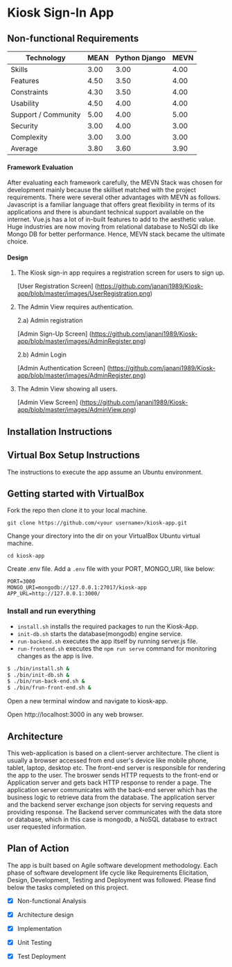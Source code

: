 # Kiosk Sign-In App

## Non-functional Requirements

Technology | MEAN | Python Django | MEVN 
--- | --- | --- | --- 
Skills | 3.00 |  3.00 | 4.00
Features | 4.50 | 3.50 | 4.00
Constraints | 4.30 | 3.50 | 4.00
Usability | 4.50 | 4.00 | 4.00
Support / Community | 5.00 | 4.00 | 5.00
Security | 3.00 | 4.00 | 3.00
Complexity | 3.00  | 3.00 | 3.00
Average | 3.80 | 3.60 | 3.90

#### Framework Evaluation

After evaluating each framework carefully, the MEVN Stack was chosen for development mainly because the skillset matched with the project requirements. There were several other advantages with MEVN as follows. Javascript is a familiar language that offers great flexibility in terms of its applications and there is abundant technical support available on the internet. Vue.js has a lot of in-built features to add to the aesthetic value. Huge industries are now moving from relational database to NoSQl db like Mongo DB for better performance. Hence, MEVN stack became the ultimate choice.

#### Design

1. The Kiosk sign-in app requires a registration screen for users to sign up.

    [User Registration Screen] (https://github.com/janani1989/Kiosk-app/blob/master/images/UserRegistration.png)

2. The Admin View requires authentication.

    2.a) Admin registration

    [Admin Sign-Up Screen] (https://github.com/janani1989/Kiosk-app/blob/master/images/AdminRegister.png)

    2.b) Admin Login

    [Admin Authentication Screen] (https://github.com/janani1989/Kiosk-app/blob/master/images/AdminRegister.png)

3. The Admin View showing all users.

    [Admin View Screen] (https://github.com/janani1989/Kiosk-app/blob/master/images/AdminView.png)


## Installation Instructions

## Virtual Box Setup Instructions
The instructions to execute the app assume an Ubuntu environment.

## Getting started with VirtualBox
Fork the repo then clone it to your local machine.
```
git clone https://github.com/<your username>/kiosk-app.git
```

Change your directory into the dir on your VirtualBox Ubuntu virtual machine.  
```
cd kiosk-app
```

Create .env file. Add a `.env` file with your PORT, MONGO_URI, like below:

```
PORT=3000
MONGO_URI=mongodb://127.0.0.1:27017/kiosk-app
APP_URL=http://127.0.0.1:3000/
```


### Install and run everything

- `install.sh` installs the required packages to run the Kiosk-App.
- `init-db.sh` starts the database(mongodb) engine service.
- `run-backend.sh` executes the app itself by running server.js file.
- `run-frontend.sh` executes the `npm run serve` command for monitoring changes as the app is live.

```bash
$ ./bin/install.sh &
$ ./bin/init-db.sh &
$ ./bin/run-back-end.sh &
$ ./bin/frun-front-end.sh &
```


Open a new terminal window and navigate to kiosk-app.  

Open http://localhost:3000 in any web browser.

## Architecture

This web-application is based on a client-server architecture. The client is usually a browser accessed from end user's device like mobile phone, tablet, laptop, desktop etc.
The front-end server is responsible for rendering the app to the user. The broswer sends HTTP requests to the front-end or Application server and gets back HTTP response to render a page.
The application server communicates with the back-end server which has the business logic to retrieve data from the database. The application server and the backend server exchange json objects for serving requests and providing response. The Backend server communicates with the data store or database, which in this case is mongodb, a NoSQL database to extract user requested information.

## Plan of Action

The app is built based on Agile software development methodology. Each phase of software development life cycle like Requirements Elicitation, Design, Development, Testing and Deployment was followed. Please find below the tasks completed on this project.

- [x]   Non-functional Analysis
- [x]   Architecture design
- [x]   Implementation
- [x]   Unit Testing
- [x]   Test Deployment

